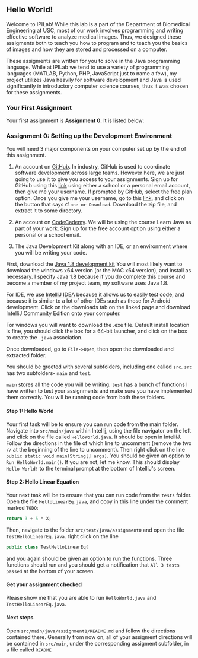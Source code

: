 ## Hello World!

Welcome to IPILab! While this lab is a part of the Department of Biomedical 
Engineering at USC, most of our work involves programming and writing 
effective software to analyze medical images. Thus, we designed these 
assigments both to teach you how to program and to teach you the 
basics of images and how they are stored and processed on a computer.

These assigments are written for you to solve in the Java programming language. 
While at IPILab we tend to use a variety of programming languages (MATLAB, 
Python, PHP, JavaScript just to name a few), my project utilizes Java 
heavily for software development and Java is used significantly in introductory 
computer science courses, thus it was chosen for these assignments.

### Your First Assignment

Your first assignment is **Assignment 0**. It is listed below:

### Assignment 0: Setting up the Development Environment

You will need 3 major components on your computer set up by the end of this assignment.

1) An account on [GitHub](https://github.com/). In industry, GitHub is used to 
coordinate software development across large teams. However here, we are 
just going to use it to give you access to your assignments. Sign up 
for GitHub using this [link](https://github.com/signup/free) using either 
a school or a personal email account, then give me your username. If
prompted by GitHub, select the free plan option.
Once you give me your username, go to this 
[link](https://github.com/vvmurthy/ipilab-assignments), and click on 
the button that says `Clone or Download`. Download the zip file, and 
extract it to some directory. 

2) An account on [CodeCademy](https://www.codecademy.com/learn/learn-java). 
We will be using the course Learn Java as part of your work. 
Sign up for the free account option using either a personal or a school email.

3) The Java Development Kit along with an IDE, 
or an environment where you will be writing your code. 

First, download the [Java 1.8 development kit](http://www.oracle.com/technetwork/java/javase/downloads/jdk8-downloads-2133151.html)
You will most likely want to download the windows x64 version (or the MAC x64 version), 
and install as
necessary. I specify Java 1.8 because if you do complete this course
and become a member of my project team, my software uses Java 1.8.


For IDE, we use [IntelliJ IDEA](https://www.jetbrains.com/idea/) because it 
allows us to easily test code, and because it is similar to a lot 
of other IDEs such as those for Android development. Click on the 
downloads tab on the linked page 
and download IntelliJ Community Edition onto your computer.

For windows you will want to download the .exe file. Default install
location is fine, you should click the box for a 64-bit launcher,
and click on the box to create the `.java` association. 

Once downloaded, go to `File->Open`, then open the 
downloaded and extracted folder.  

You should be greeted with several subfolders, including one called `src`.
`src` has two subfolders- `main` and `test`.

`main` stores all the code you will be writing. `test` has a bunch
of functions I have written to test your assignments and make sure
you have implemented them correctly. You will be running code from
both these folders.

#### Step 1: Hello World

Your first task will be to ensure you can run code from the 
main folder. Navigate into `src/main/java` within Intellij, using the file
navigator on the left and click on the file called
`HelloWorld.java`. It should be open in IntelliJ. Follow the directions in the
file of which line to uncomment (remove the two `//` at the beginning of the line
to uncomment). Then right click on the line
`public static void main(String[] args)`. You should be given an option to
`Run HelloWorld.main()`. If you are not, let me know. This should display
`Hello World!` to the terminal prompt at the bottom of IntelliJ's screen. 

#### Step 2: Hello Linear Equation

Your next task will be to ensure that you can run code from the `tests` folder.
Open the file `HelloLinearEq.java`, and copy in this line under the comment
marked `TODO`:

```java
return 3 + 5 * X;
```

Then, navigate to the folder `src/test/java/assignment0` and open the
file `TestHelloLinearEq.java`. right click on the line 

```java
public class TestHelloLinearEq{
```
and you again should be given an option to run the functions. Three functions
should run and you should get a notification that `All 3 tests passed`
at the bottom of your screen.

#### Get your assignment checked

Please show me that you are able to run `HelloWorld.java` and 
`TestHelloLinearEq.java`.  

#### Next steps

Open `src/main/java/assignment1/README.md` and follow the directions 
contained there. Generally from now on, all of your assigment
directions will be contained in `src/main`, under the corresponding
assigment subfolder, in a file called `README`
